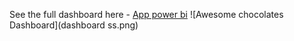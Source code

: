 
See the full dashboard here - [App power bi](https://app.powerbi.com/reportEmbed?reportId=ef7a7ce9-1f18-43d6-b541-72e6edaf55d4)
![Awesome chocolates Dashboard](dashboard ss.png)
